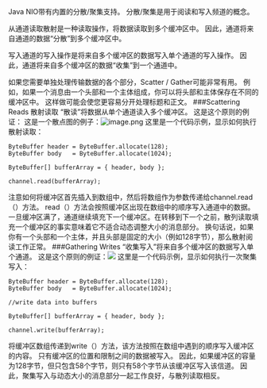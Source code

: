 Java NIO带有内置的分散/聚集支持。 分散/聚集是用于阅读和写入频道的概念。

从通道读取散射是一种读取操作，将数据读取到多个缓冲区中。 因此，通道将来自通道的数据“分散”到多个缓冲区中。

写入通道的写入操作是将来自多个缓冲区的数据写入单个通道的写入操作。 因此，通道将来自多个缓冲区的数据“收集”到一个通道中。

如果您需要单独处理传输数据的各个部分，Scatter / Gather可能非常有用。 例如，如果一个消息由一个头部和一个主体组成，你可以将头部和主体保存在不同的缓冲区中。 这样做可能会使您更容易分开处理标题和正文。
###Scattering Reads 散射读取
“散读”将数据从单个通道读入多个缓冲区。 这是这个原则的例证：
这是一个散点图的例子：![image.png](http://upload-images.jianshu.io/upload_images/5786888-20df49a325aae2e3.png?imageMogr2/auto-orient/strip%7CimageView2/2/w/1240)
这里是一个代码示例，显示如何执行散射读取：
```
ByteBuffer header = ByteBuffer.allocate(128);
ByteBuffer body   = ByteBuffer.allocate(1024);

ByteBuffer[] bufferArray = { header, body };

channel.read(bufferArray);
```
注意如何将缓冲区首先插入到数组中，然后将数组作为参数传递给channel.read（）方法。 read（）方法会按照缓冲区出现在数组中的顺序写入通道中的数据。 一旦缓冲区满了，通道继续填充下一个缓冲区。在转移到下一个之前，散列读取填充一个缓冲区的事实意味着它不适合动态调整大小的消息部分。 换句话说，如果你有一个头部和一个主体，并且头部是固定的大小（例如128字节），那么散射阅读工作正常。
###Gathering Writes 
“收集写入”将来自多个缓冲区的数据写入单个通道。 这是这个原则的例证：![](http://upload-images.jianshu.io/upload_images/5786888-016aa99a29ed58f4.png?imageMogr2/auto-orient/strip%7CimageView2/2/w/1240)
这里是一个代码示例，显示如何执行一次聚集写入：
```
ByteBuffer header = ByteBuffer.allocate(128);
ByteBuffer body   = ByteBuffer.allocate(1024);

//write data into buffers

ByteBuffer[] bufferArray = { header, body };

channel.write(bufferArray);
```
将缓冲区数组传递到write（）方法，该方法按照在数组中遇到的顺序写入缓冲区的内容。 只有缓冲区的位置和限制之间的数据被写入。 因此，如果缓冲区的容量为128字节，但只包含58个字节，则只有58个字节从该缓冲区写入该信道。 因此，聚集写入与动态大小的消息部分一起工作良好，与散列读取相反。
